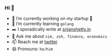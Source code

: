 ### Hi 👋
- 🔭 I’m currently working on my startup :rocket: 
- 🌱 I’m currently learning `golang`
- :black_nib: I sporadically write at [srijanshetty.in](https://srijanshetty.in)
- 💬 Ask me about `vim, zsh, finance, economics`
- 📫 Reach me at [twitter](https://twitter.com/srijanshetty)
- 😄 Pronouns: `he/him`
